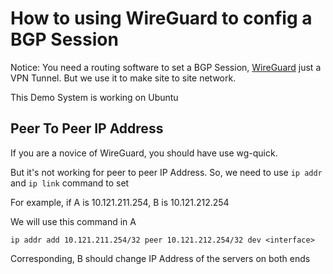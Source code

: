 # How to using WireGuard to config a BGP Session

Notice: You need a routing software to set a BGP Session, [WireGuard](https://wireguard.com/) just a VPN Tunnel. But we use it to make site to site network.

This Demo System is working on Ubuntu

## Peer To Peer IP Address

If you are a novice of WireGuard, you should have use wg-quick.

But it's not working for peer to peer IP Address.
So, we need to use ```ip addr``` and ```ip link``` command to set

For example, if A is 10.121.211.254, B is 10.121.212.254

We will use this command in A

```ip addr add 10.121.211.254/32 peer 10.121.212.254/32 dev <interface>```

Corresponding, B should change IP Address of the servers on both ends
